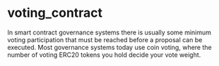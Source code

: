 # voting_contract

In smart contract governance systems there is usually some minimum voting participation that must be reached before a proposal can be executed. Most governance systems today use coin voting, where the number of voting ERC20 tokens you hold decide your vote weight.
